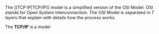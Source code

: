 
The [[TCP IP|TCP/IP]] model is a simplified version of the OSI Model. OSI stands for Open System Interconnection. The OSI Model is separated in 7 layers that explain with details how the process works.

The **TCP/IP** is a model 